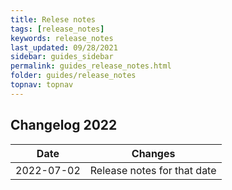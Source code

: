 ```yaml
---
title: Relese notes
tags: [release_notes]
keywords: release_notes
last_updated: 09/28/2021
sidebar: guides_sidebar
permalink: guides_release_notes.html
folder: guides/release_notes
topnav: topnav
---
```


## Changelog 2022

| Date       | Changes                                                                                                                                                                                                                                                                                                              |
| ---------- | -------------------------------------------------------------------------------------------------------------------------------------------------------------------------------------------------------------------------------------------------------------------------------------------------------------------- |
| 2022-07-02 | Release notes for that date |

